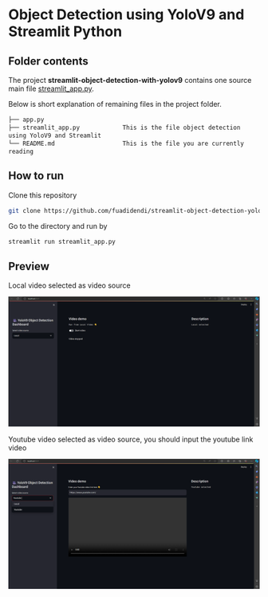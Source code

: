 # Object Detection using YoloV9 and Streamlit Python

## Folder contents

The project **streamlit-object-detection-with-yolov9** contains one source main file [streamlit_app.py](streamlit_app.py). 

Below is short explanation of remaining files in the project folder.

```
├── app.py
├── streamlit_app.py            This is the file object detection using YoloV9 and Streamlit
└── README.md                   This is the file you are currently reading
```

## How to run
Clone this repository
```sh
git clone https://github.com/fuadidendi/streamlit-object-detection-yolov9.git
```
Go to the directory and run by
```sh
streamlit run streamlit_app.py
```

## Preview
Local video selected as video source

![Alt text](local_video.png?raw=true "Local Video Source")

Youtube video selected as video source, you should input the youtube link video

![Alt text](youtube_video.png?raw=true "Youtube Video Source")